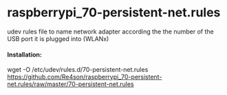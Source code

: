 # raspberrypi_70-persistent-net.rules
udev rules file to name network adapter according the the number of the USB port it is plugged into (WLANx)

#### Installation:
wget -O /etc/udev/rules.d/70-persistent-net.rules https://github.com/Re4son/raspberrypi_70-persistent-net.rules/raw/master/70-persistent-net.rules
